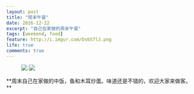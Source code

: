 ```yaml
---
layout: post
title: "周末午餐"
date: 2016-12-22
excerpt: "自己在家做的周末午餐"
tags: [weekend, food]
feature: http://i.imgur.com/Ds6S7lJ.png
life: true
comments: true
---
```

<figure>
	<a href="//ojt8gkzcy.bkt.clouddn.com/image/jpg/fish.jpg"><img src="//ojt8gkzcy.bkt.clouddn.com/image/jpg/fish.jpg"></a>
	<a href="//ojt8gkzcy.bkt.clouddn.com/image/jpg/jews-ear.jpg"><img src="//ojt8gkzcy.bkt.clouddn.com/image/jpg/jews-ear.jpg"></a>
</figure>
**周末自己在家做的中饭，鱼和木耳炒蛋。味道还是不错的，欢迎大家来做客。**
